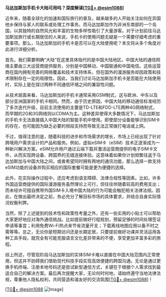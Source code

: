 **马达加斯加手机卡大陆可用吗？深度解读[[TG💪+ @esim1088](https://t.me/s/esim1088)]**

近年来，随着全球化的加速和国际旅行的普及，越来越多的人开始关注如何在异国他乡保持与家人的联系或处理工作事务。而马达加斯加作为非洲东南部的一个岛国，以其独特的自然风光和丰富的生物多样性吸引了大量游客。对于计划前往马达加斯加旅行或长期居住的人来说，手机卡的使用问题无疑是一个需要仔细考虑的重要事项。那么，马达加斯加的手机卡是否可以在大陆使用呢？本文将从多个角度对此进行详细分析。

首先，我们需要明确“大陆”在这里具体指代的是中国大陆地区。中国大陆的通信网络主要由三大运营商提供服务，分别是中国移动、中国联通和中国电信。这些运营商在国内拥有完善的网络覆盖和技术支持体系，但在国外的漫游服务却因政策和技术限制存在一定的局限性。因此，当我们讨论马达加斯加手机卡是否能在大陆使用时，实际上是在探讨两种不同通信环境之间的兼容性问题。

从技术层面来看，马达加斯加的手机卡通常采用GSM制式，这与欧洲、中东以及部分亚洲国家的手机卡相同。然而，由于历史原因，中国大陆的移动通信标准经历了多次迭代升级，目前主流使用的主要是TD-LTE和FDD-LTE两种4G网络制式，而早期的2G和3G网络则以CDMA为主。这种差异使得大多数情况下，马达加斯加的手机卡无法直接插入中国大陆的智能手机中使用。即使部分设备能够识别SIM卡的存在，也可能因为缺乏必要的频段支持而导致无法正常拨打电话或上网。

不过，值得注意的是，随着科技的进步和市场需求的增长，市场上已经出现了针对跨境用户需求设计的产品和服务。例如，虚拟eSIM卡（eSIM）技术正逐渐成为一种新兴解决方案。eSIM允许用户通过云端下载并激活运营商提供的电子SIM卡文件，从而实现跨设备、跨国界的无缝连接体验。这意味着如果你计划频繁往返于马达加斯加与中国大陆之间，或者希望同时拥有两地的通讯功能，那么选择一款支持eSIM功能的设备并购买相应的国际套餐可能是更为便捷的选择。

此外，在实际操作过程中，还应考虑到语言障碍、法律合规性等因素。比如，许多外国运营商提供的国际漫游服务虽然理论上可行，但往往伴随着较高的费用支出；而未经许可擅自携带外国SIM卡入境中国大陆的行为可能会触犯相关法律法规。因此，在做出最终决定之前，务必充分了解目标市场的具体要求，并结合自身实际情况权衡利弊。

当然，除了上述提到的技术性和政策性考量之外，还有一些实用的小贴士可以帮助大家更好地应对海外通信挑战。比如提前做好行程规划，预留足够的时间处理签证申请等事宜；利用免费Wi-Fi热点来节省流量开支；下载离线地图应用以备不时之需等等。总之，无论你是短期访问还是长期定居，只要提前做好功课并灵活运用各种工具手段，就完全有可能克服语言文化差异带来的不便，享受更加丰富多彩的旅程。

综上所述，尽管现阶段马达加斯加的实体SIM卡难以直接在中国大陆范围内正常使用，但这并不妨碍我们借助现代科技手段实现高效便捷的跨国沟通。无论是通过更换手机终端、注册本地号码还是尝试新型通信方式，关键在于根据个人需求找到最适合自己的解决方案。最后再次提醒大家，无论何时何地，请始终遵守当地法律法规，尊重他人隐私权利，共同营造和谐友好的交流氛围[[TG💪+ @esim1088](https://t.me/s/esim1088)]！

[[TG💪+ @esim1088](https://t.me/s/esim1088) ![Image](https://i.postimg.cc/4NQfJmqS/Snipaste-2025-05-13-00-14-12.png)]